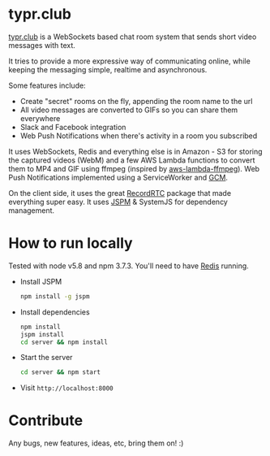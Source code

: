 # typr.club

[typr.club](https://typr.club) is a WebSockets based chat room system that sends short video messages with text.

It tries to provide a more expressive way of communicating online, while keeping the messaging simple, realtime and asynchronous.

Some features include:
  - Create "secret" rooms on the fly, appending the room name to the url
  - All video messages are converted to GIFs so you can share them everywhere
  - Slack and Facebook integration
  - Web Push Notifications when there's activity in a room you subscribed

It uses WebSockets, Redis and everything else is in Amazon - S3 for storing the captured videos (WebM) and a few AWS Lambda functions to convert them to MP4 and GIF using ffmpeg (inspired by [aws-lambda-ffmpeg](https://github.com/binoculars/aws-lambda-ffmpeg)).
Web Push Notifications implemented using a ServiceWorker and [GCM](https://developers.google.com/web/updates/2015/03/push-notifications-on-the-open-web?hl=en).

On the client side, it uses the great [RecordRTC](https://www.npmjs.com/package/recordrtc) package that made everything super easy. 
It uses [JSPM](http://jspm.io) & SystemJS for dependency management.

# How to run locally

Tested with node v5.8 and npm 3.7.3.
You'll need to have [Redis](http://redis.io/) running.
 
 - Install JSPM
 
    ```sh
    npm install -g jspm
    ```
    
 - Install dependencies
 
     ```sh
    npm install
    jspm install
    cd server && npm install
    ```
    
 - Start the server

     ```sh
    cd server && npm start
    ```

 - Visit `http://localhost:8000`

# Contribute

Any bugs, new features, ideas, etc, bring them on! :)


